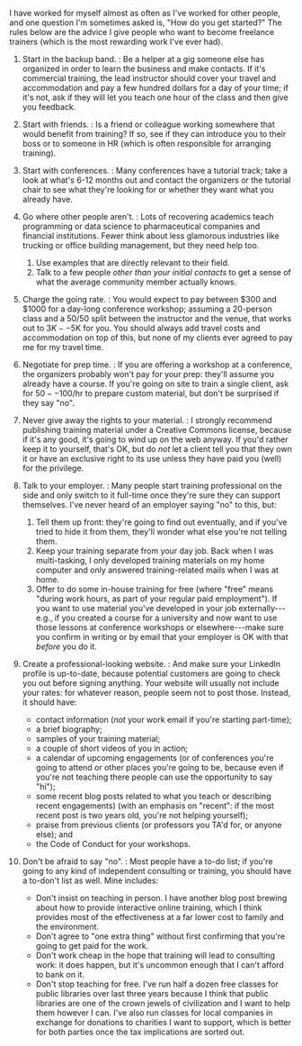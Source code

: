 ---
---

I have worked for myself almost as often as I've worked for other people, and
one question I'm sometimes asked is, "How do you get started?"  The rules below
are the advice I give people who want to become freelance trainers (which is the
most rewarding work I've ever had).

1.  Start in the backup band.
:   Be a helper at a gig someone else has organized in order to learn the
    business and make contacts.  If it's commercial training, the lead
    instructor should cover your travel and accommodation and pay a few hundred
    dollars for a day of your time; if it's not, ask if they will let you teach
    one hour of the class and then give you feedback.

2.  Start with friends.
:   Is a friend or colleague working somewhere that would benefit from training?
    If so, see if they can introduce you to their boss or to someone in HR
    (which is often responsible for arranging training).

3.  Start with conferences.
:   Many conferences have a tutorial track; take a look at what's 6-12 months
    out and contact the organizers or the tutorial chair to see what they're
    looking for or whether they want what you already have.

4.  Go where other people aren't.
:   Lots of recovering academics teach programming or data science to
    pharmaceutical companies and financial institutions.  Fewer think about less
    glamorous industries like trucking or office building management, but they
    need help too.
    1.  Use examples that are directly relevant to their field.
    2.  Talk to a few people *other than your initial contacts*
        to get a sense of what the average community member actually knows.

5.  Charge the going rate.
:   You would expect to pay between $300 and $1000 for a day-long conference
    workshop; assuming a 20-person class and a 50/50 split between the
    instructor and the venue, that works out to $3K--$5K for you.  You should
    always add travel costs and accommodation on top of this, but none of my
    clients ever agreed to pay me for my travel time.

6.  Negotiate for prep time.
:   If you are offering a workshop at a conference, the organizers probably
    won't pay for your prep: they'll assume you already have a course.  If
    you're going on site to train a single client, ask for $50--$100/hr to
    prepare custom material, but don't be surprised if they say "no".

7.  Never give away the rights to your material.
:   I strongly recommend publishing training material under a Creative Commons
    license, because if it's any good, it's going to wind up on the web anyway.
    If you'd rather keep it to yourself, that's OK, but do *not* let a client
    tell you that they own it or have an exclusive right to its use unless they
    have paid you (well) for the privilege.

8.  Talk to your employer.
:   Many people start training professional on the side and only switch to it
    full-time once they're sure they can support themselves.  I've never heard
    of an employer saying "no" to this, but:
    1.  Tell them up front: they're going to find out eventually, and if you've
        tried to hide it from them, they'll wonder what else you're not telling
        them.
    2.  Keep your training separate from your day job.  Back when I was
        multi-tasking, I only developed training materials on my home computer
        and only answered training-related mails when I was at home.
    3.  Offer to do some in-house training for free (where "free" means "during
        work hours, as part of your regular paid employment").  If you want to
        use material you've developed in your job externally---e.g., if you
        created a course for a university and now want to use those lessons at
        conference workshops or elsewhere---make sure you confirm in writing or by
        email that your employer is OK with that *before* you do it.

9.  Create a professional-looking website.
:   And make sure your LinkedIn profile is up-to-date, because potential
    customers are going to check you out before signing anything.  Your website
    will usually not include your rates: for whatever reason, people seem not
    to post those.  Instead, it should have:
    -   contact information (*not* your work email if you're starting part-time);
    -   a brief biography;
    -   samples of your training material;
    -   a couple of short videos of you in action;
    -   a calendar of upcoming engagements (or of conferences you're going to
        attend or other places you're going to be, because even if you're not
        teaching there people can use the opportunity to say "hi");
    -   some recent blog posts related to what you teach or describing recent
        engagements) (with an emphasis on "recent": if the most recent post is
        two years old, you're not helping yourself);
    -   praise from previous clients (or professors you TA'd for, or anyone else);
        and
    -   the Code of Conduct for your workshops.

10. Don't be afraid to say "no".
:   Most people have a to-do list; if you're going to any kind of independent
    consulting or training, you should have a to-don't list as well.  Mine
    includes:
    -   Don't insist on teaching in person.  I have another blog post brewing
        about how to provide interactive online training, which I think provides
        most of the effectiveness at a far lower cost to family and the
        environment.
    -   Don't agree to "one extra thing" without first confirming that you're
        going to get paid for the work.
    -   Don't work cheap in the hope that training will lead to consulting work:
        it does happen, but it's uncommon enough that I can't afford to bank on
        it.
    -   Don't stop teaching for free.  I've run half a dozen free classes for
        public libraries over last three years because I think that public
        libraries are one of the crown jewels of civilization and I want to help
        them however I can.  I've also run classes for local companies in
        exchange for donations to charities I want to support, which is better
        for both parties once the tax implications are sorted out.
